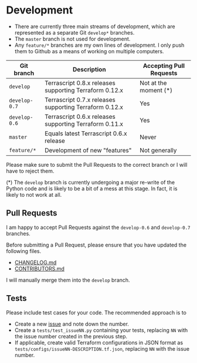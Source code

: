 # Development

* There are currently three main streams of development, which are represented as a separate Git ``develop*`` branches. 
* The ``master`` branch is not used for development. 
* Any ``feature/*`` branches are my own lines of development. I only push them to Github as a means of working on multiple computers.

| Git branch       | Description                                            | Accepting Pull Requests |
|------------------|--------------------------------------------------------|-------------------------|
| ``develop``      | Terrascript 0.8.x releases supporting Terraform 0.12.x | Not at the moment (*)   |
| ``develop-0.7``  | Terrascript 0.7.x releases supporting Terraform 0.12.x | Yes                     |
| ``develop-0.6``  | Terrascript 0.6.x releases supporting Terraform 0.11.x | Yes                     |
| ``master``       | Equals latest Terrascript 0.6.x release                | Never                   |
| ``feature/*``    | Development of new "features"                          | Not generally           |

Please make sure to submit the Pull Requests to the correct branch or I will have to reject them. 

(*) The ``develop`` branch is currently undergoing a major re-write of the Python code and is likely to be a bit 
of a mess at this stage. In fact, it is likely to not work at all.

## Pull Requests

I am happy to accept Pull Requests against the ``develop-0.6`` and ``develop-0.7`` branches. 

Before submitting a Pull Request, please ensure that you have updated the following files.
* [CHANGELOG.md](CHANGELOG.md)
* [CONTRIBUTORS.md](CONTRIBUTORS.md)

I will manually merge them into the ``develop`` branch.

## Tests

Please include test cases for your code. The recommended approach is to 
* Create a new [issue](https://github.com/mjuenema/python-terrascript/issues) and note down the number.
* Create a ``tests/test_issueNN.py`` containing your tests, replacing ``NN`` with the issue number created in the previous step.
* If applicable, create valid Terraform configurations in JSON format as ``tests/configs/issueNN-DESCRIPTION.tf.json``, replacing ``NN`` with the issue number.
